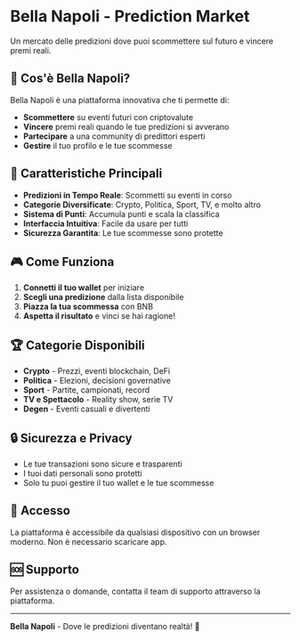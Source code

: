 # Bella Napoli - Prediction Market

Un mercato delle predizioni dove puoi scommettere sul futuro e vincere premi reali.

## 🎯 Cos'è Bella Napoli?

Bella Napoli è una piattaforma innovativa che ti permette di:
- **Scommettere** su eventi futuri con criptovalute
- **Vincere** premi reali quando le tue predizioni si avverano
- **Partecipare** a una community di predittori esperti
- **Gestire** il tuo profilo e le tue scommesse

## 🚀 Caratteristiche Principali

- **Predizioni in Tempo Reale**: Scommetti su eventi in corso
- **Categorie Diversificate**: Crypto, Politica, Sport, TV, e molto altro
- **Sistema di Punti**: Accumula punti e scala la classifica
- **Interfaccia Intuitiva**: Facile da usare per tutti
- **Sicurezza Garantita**: Le tue scommesse sono protette

## 🎮 Come Funziona

1. **Connetti il tuo wallet** per iniziare
2. **Scegli una predizione** dalla lista disponibile
3. **Piazza la tua scommessa** con BNB
4. **Aspetta il risultato** e vinci se hai ragione!

## 🏆 Categorie Disponibili

- **Crypto** - Prezzi, eventi blockchain, DeFi
- **Politica** - Elezioni, decisioni governative
- **Sport** - Partite, campionati, record
- **TV e Spettacolo** - Reality show, serie TV
- **Degen** - Eventi casuali e divertenti

## 🔒 Sicurezza e Privacy

- Le tue transazioni sono sicure e trasparenti
- I tuoi dati personali sono protetti
- Solo tu puoi gestire il tuo wallet e le tue scommesse

## 📱 Accesso

La piattaforma è accessibile da qualsiasi dispositivo con un browser moderno. Non è necessario scaricare app.

## 🆘 Supporto

Per assistenza o domande, contatta il team di supporto attraverso la piattaforma.

---

**Bella Napoli** - Dove le predizioni diventano realtà! 🍕
